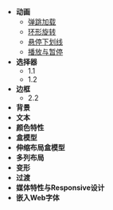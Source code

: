 - **动画**
  - [弹跳加载](/demos/bounce_load.md)
  - [环形旋转](/demos/ring_rotating.md)
  - [悬停下划线](/demos/hover_underline.md)
  - [播放与暂停](/demos/playing_pause.md)
- **选择器**
  - 1.1
  - 1.2
- **边框**
  - 2.2
- **背景**
- **文本**
- **颜色特性**
- **盒模型**
- **伸缩布局盒模型**
- **多列布局**
- **变形**
- **过渡**
- **媒体特性与Responsive设计**
- **嵌入Web字体**